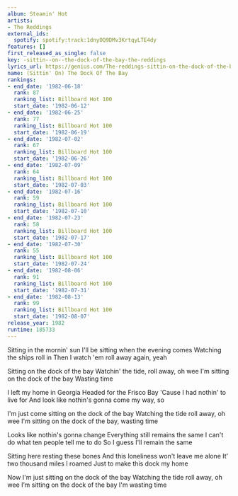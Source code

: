 ```yaml
---
album: Steamin' Hot
artists:
- The Reddings
external_ids:
  spotify: spotify:track:1dnyOQ9DMv3KrtqyLTE4dy
features: []
first_released_as_single: false
key: -sittin--on--the-dock-of-the-bay-the-reddings
lyrics_url: https://genius.com/The-reddings-sittin-on-the-dock-of-the-bay-lyrics
name: (Sittin' On) The Dock Of The Bay
rankings:
- end_date: '1982-06-18'
  rank: 87
  ranking_list: Billboard Hot 100
  start_date: '1982-06-12'
- end_date: '1982-06-25'
  rank: 77
  ranking_list: Billboard Hot 100
  start_date: '1982-06-19'
- end_date: '1982-07-02'
  rank: 67
  ranking_list: Billboard Hot 100
  start_date: '1982-06-26'
- end_date: '1982-07-09'
  rank: 64
  ranking_list: Billboard Hot 100
  start_date: '1982-07-03'
- end_date: '1982-07-16'
  rank: 59
  ranking_list: Billboard Hot 100
  start_date: '1982-07-10'
- end_date: '1982-07-23'
  rank: 58
  ranking_list: Billboard Hot 100
  start_date: '1982-07-17'
- end_date: '1982-07-30'
  rank: 55
  ranking_list: Billboard Hot 100
  start_date: '1982-07-24'
- end_date: '1982-08-06'
  rank: 91
  ranking_list: Billboard Hot 100
  start_date: '1982-07-31'
- end_date: '1982-08-13'
  rank: 99
  ranking_list: Billboard Hot 100
  start_date: '1982-08-07'
release_year: 1982
runtime: 185733
---
```

Sitting in the mornin' sun
I'll be sitting when the evening comes
Watching the ships roll in
Then I watch 'em roll away again, yeah


Sitting on the dock of the bay
Watchin' the tide, roll away, oh wee
I'm sitting on the dock of the bay
Wasting time


I left my home in Georgia
Headed for the Frisco Bay
'Cause I had nothin' to live for
And look like nothin's gonna come my way, so


I'm just come sitting on the dock of the bay
Watching the tide roll away, oh wee
I'm sitting on the dock of the bay, wasting time


Looks like nothin's gonna change
Everything still remains the same
I can't do what ten people tell me to do
So I guess I'll remain the same


Sitting here resting these bones
And this loneliness won't leave me alone
It’ two thousand miles I roamed
Just to make this dock my home


Now I'm just sitting on the dock of the bay
Watching the tide roll away, oh wee
I’m sitting on the dock of the bay
I'm wasting time
